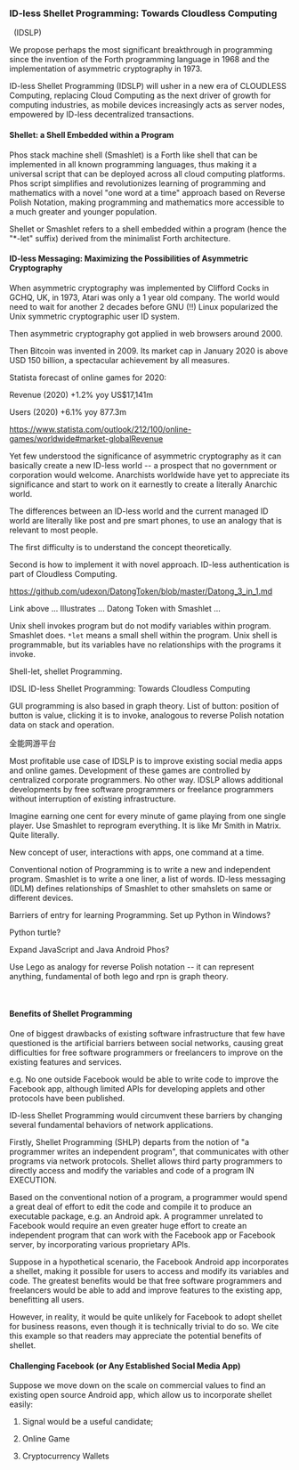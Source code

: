 ### ID-less Shellet Programming: Towards Cloudless Computing
 
 (IDSLP)

We propose perhaps the most significant breakthrough in programming since the invention of the Forth programming language in 1968 and the implementation of asymmetric cryptography in 1973.  

ID-less Shellet Programming (IDSLP) will usher in a new era of CLOUDLESS Computing, replacing Cloud Computing as the next driver of growth for computing industries, as mobile devices increasingly acts as server nodes, empowered by ID-less decentralized transactions.

#### Shellet: a Shell Embedded within a Program

Phos stack machine shell (Smashlet) is a Forth like shell that can be implemented in all known programming languages, thus making it a universal script that can be deployed across all cloud computing platforms. Phos script simplifies and revolutionizes learning of programming and mathematics with a novel "one word at a time" approach based on Reverse Polish Notation, making programming and mathematics more accessible to a much greater and younger population.

Shellet or Smashlet refers to a shell embedded within a program (hence the "&ast;-let" suffix) derived from the minimalist Forth architecture.


#### ID-less Messaging: Maximizing the Possibilities of Asymmetric Cryptography

When asymmetric cryptography was implemented by Clifford Cocks in GCHQ, UK, in 1973, Atari was only a 1 year old company. The world would need to wait for another 2 decades before GNU (!!) Linux  popularized the Unix symmetric cryptographic user ID system.

Then asymmetric cryptography got applied in web browsers around 2000.

Then Bitcoin was invented in 2009. Its market cap in January 2020 is above USD 150 billion, a spectacular achievement by all measures. 

Statista forecast of online games for 2020:

Revenue (2020) +1.2% yoy US$17,141m

Users (2020) +6.1% yoy 877.3m 

https://www.statista.com/outlook/212/100/online-games/worldwide#market-globalRevenue

Yet few understood the significance of asymmetric cryptography as it can basically create a new ID-less world -- a prospect that no government or corporation would welcome. Anarchists worldwide have yet to appreciate its significance and start to work on it earnestly to create a literally Anarchic world.

The differences between an ID-less world and the current managed ID world are literally like post and pre smart phones, to use an analogy that is relevant to most people.  


The first difficulty is to understand the concept theoretically.

Second is how to implement it with novel approach. ID-less authentication is part of Cloudless Computing. 

https://github.com/udexon/DatongToken/blob/master/Datong_3_in_1.md

Link above ... Illustrates ... Datong Token with Smashlet ... 

Unix shell invokes program but do not modify variables within program. Smashlet does. `*let` means a small shell within the program. Unix shell is programmable, but its variables have no relationships with the programs it invoke. 

Shell-let, shellet Programming.

IDSL ID-less Shellet Programming: Towards Cloudless Computing

GUI programming is also based in graph theory. List of button: position of button is value, clicking it is to invoke, analogous to reverse Polish notation data on stack and operation. 

全能网游平台

Most profitable use case of IDSLP is to improve existing social media apps and online games. Development of these games are controlled by centralized corporate programmers. No other way. IDSLP allows additional developments by free software programmers or freelance programmers without interruption of existing infrastructure.



Imagine earning one cent for every minute of game playing from one single player. Use Smashlet to reprogram everything. It is like Mr Smith in Matrix. Quite literally. 

New concept of user, interactions with apps, one command at a time.

Conventional notion of Programming is to write a new and independent program. Smashlet is to write a one liner, a list of words. ID-less messaging (IDLM) defines relationships of Smashlet to other smahslets on same or different devices.





Barriers of entry for learning Programming. Set up Python in Windows?

Python turtle?

Expand JavaScript and Java Android Phos? 


Use Lego as analogy for reverse Polish notation -- it can represent anything, fundamental of both lego and rpn is graph theory. 


  
#### Benefits of Shellet Programming

One of biggest drawbacks of existing software infrastructure that few have questioned is the artificial barriers between social networks, causing great difficulties for free software programmers or freelancers to improve on the existing features and services.

e.g. No one outside Facebook would be able to write code to improve the Facebook app, although limited APIs for developing applets and other protocols have been published.

ID-less Shellet Programming would circumvent these barriers by changing several fundamental behaviors of network applications. 

Firstly, Shellet Programming (SHLP) departs from the notion of "a programmer writes an independent program", that communicates with other programs via network protocols. Shellet allows third party programmers to directly access and modify the variables and code of a program IN EXECUTION. 

Based on the conventional notion of a program, a programmer would spend a great deal of effort to edit the code and compile it to produce an executable package, e.g. an Android apk. A programmer unrelated to Facebook would require an even greater huge effort to create an independent program that can work with the Facebook app or Facebook server, by incorporating various proprietary APIs. 

Suppose in a hypothetical scenario, the Facebook Android app incorporates a shellet, making it possible for users to access and modify its variables and code. The greatest benefits would be that free software programmers and freelancers would be able to add and improve features to the existing app, benefitting all users. 

However, in reality, it would be quite unlikely for Facebook to adopt shellet for business reasons, even though it is technically trivial to do so. We cite this example so that readers may appreciate the potential benefits of shellet. 


#### Challenging Facebook (or Any Established Social Media App)

Suppose we move down on the scale on commercial values to find an existing open source Android app, which allow us to incorporate shellet easily:

1. Signal would be a useful candidate;

2. Online Game

3. Cryptocurrency Wallets
